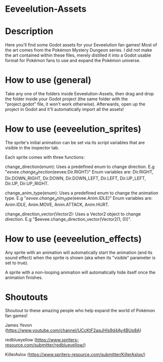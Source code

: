 # Eeveelution-Assets
# Description
Here you'll find some Godot assets for your Eeveelution fan games!
Most of the art comes from the Pokémon Mystery Dungeon series. I did not make the art contained within these files, merely distilled it into a Godot usable format for Pokémon fans to use and expand the Pokémon universe.

# How to use (general)
Take any one of the folders inside Eeveelution-Assets, then drag and drop the folder inside your Godot project (the same folder with the "project.godot" file, it won't work otherwise). Afterwards, open up the project in Godot and it'll automatically import all the assets!

# How to use (eeveelution_sprites)
The sprite's initial animation can be set via its script variables that are visible in the inspector tab.

Each sprite comes with three functions:

change_direction(enum): Uses a predefined enum to change direction. E.g "$eevee.change_direction($eevee.Dir.RIGHT)" Enum variables are: Dir.RIGHT, Dir.DOWN_RIGHT, Dir.DOWN, Dir.DOWN_LEFT, Dir.LEFT, Dir.UP_LEFT, Dir.UP, Dir.UP_RIGHT.

change_anim_type(enum): Uses a predefined enum to change the animation type. E.g "$eevee.change_anim_type($eevee.Anim.IDLE)" Enum variables are: Anim.IDLE, Anim.MOVE, Anim.ATTACK, Anim.HURT.

change_direction_vector(Vector2): Uses a Vector2 object to change direction. E.g "$eevee.change_direction_vector(Vector2(1, 0))".

# How to use (eeveelution_effects)
Any sprite with an animation will automatically start the animation (and its sound effect) when the sprite is shown (aka when its "visible" parameter is set to true).

A sprite with a non-looping animation will automatically hide itself once the animation finishes.

# Shoutouts
Shoutout to these amazing people who help expand the world of Pokémon fan games!

James Yevon (https://www.youtube.com/channel/UCcKtF2aqJHIs9d4Ay4BUp8A)

redblueyellow (https://www.spriters-resource.com/submitter/redblueyellow/)

KillerAslox (https://www.spriters-resource.com/submitter/KillerAslox/)
